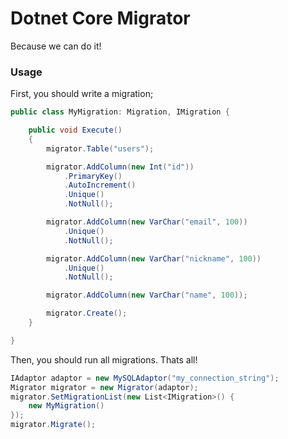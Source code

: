 # Dotnet Core Migrator

Because we can do it!

### Usage 

First, you should write a migration;

```csharp
public class MyMigration: Migration, IMigration {

    public void Execute()
    {
        migrator.Table("users");

        migrator.AddColumn(new Int("id"))
            .PrimaryKey()
            .AutoIncrement()
            .Unique()
            .NotNull();        

        migrator.AddColumn(new VarChar("email", 100))
            .Unique()
            .NotNull();

        migrator.AddColumn(new VarChar("nickname", 100))
            .Unique()
            .NotNull();

        migrator.AddColumn(new VarChar("name", 100));

        migrator.Create();
    }

} 
```

Then, you should run all migrations. Thats all!

```csharp
IAdaptor adaptor = new MySQLAdaptor("my_connection_string");
Migrator migrator = new Migrator(adaptor);
migrator.SetMigrationList(new List<IMigration>() {
    new MyMigration()
});
migrator.Migrate();
```
